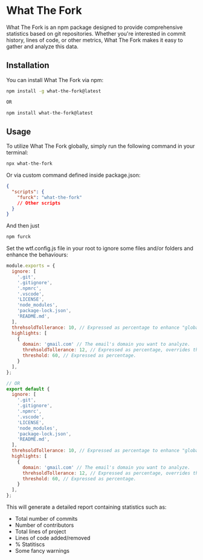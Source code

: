 # What The Fork

What The Fork is an npm package designed to provide comprehensive statistics based on git repositories. Whether you're interested in commit history, lines of code, or other metrics, What The Fork makes it easy to gather and analyze this data.

## Installation

You can install What The Fork via npm:

```bash 
npm install -g what-the-fork@latest

OR

npm install what-the-fork@latest
```

## Usage
To utilize What The Fork globally, simply run the following command in your terminal:

```bash
npx what-the-fork
```
Or via custom command defined inside package.json:

```json
{
  "scripts": {
    "furck": "what-the-fork"
    // Other scripts
  }
}
```

And then just

```bash
npm furck
```


Set the wtf.config.js file in your root to ignore some files and/or folders and enhance the behaviours:

```js
module.exports = {   
  ignore: [
    '.git',
    '.gitignore',
    '.npmrc',
    '.vscode',
    'LICENSE',
    'node_modules',
    'package-lock.json',
    'README.md',
  ],
  threhsoldTollerance: 10, // Expressed as percentage to enhance "globally" ± the tollerance of the provided threshold.
  highlights: [
    {
      domain: 'gmail.com' // The email's domain you want to analyze.
      threhsoldTollerance: 12, // Expressed as percentage, overrides the previous one.
      threshold: 60, // Expressed as percentage.
    }
  ],
};

// OR
export default {
  ignore: [
    '.git',
    '.gitignore',
    '.npmrc',
    '.vscode',
    'LICENSE',
    'node_modules',
    'package-lock.json',
    'README.md',
  ],
  threhsoldTollerance: 10, // Expressed as percentage to enhance "globally" ± the tollerance of the provided threshold.
  highlights: [
    {
      domain: 'gmail.com' // The email's domain you want to analyze.
      threhsoldTollerance: 12, // Expressed as percentage, overrides the previous one.
      threshold: 60, // Expressed as percentage.
    }
  ],
};
```

This will generate a detailed report containing statistics such as:

- Total number of commits
- Number of contributors
- Total lines of project
- Lines of code added/removed
- % Statitiscs
- Some fancy warnings
